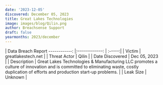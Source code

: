 ```yaml
---
date: '2023-12-05'
discovered: December 05, 2023
title: Great Lakes Technologies
image: images/blog/Qilin.png
author: Breachsense Support
draft: false
yearmonths: 2023/december
---
```



| Data Breach Report
------------:     |:-------------:    | :-----:|
| Victim      | greatlakestech.net      | 
| Threat Actor      | Qilin      | 
| Date Discovered      | Dec 05, 2023      | 
| Description      | Great Lakes Technologies & Manufacturing LLC promotes a culture of innovation and is committed to eliminating waste, costly duplication of efforts and production start-up problems.      | 
| Leak Size      | Unknown      | 

